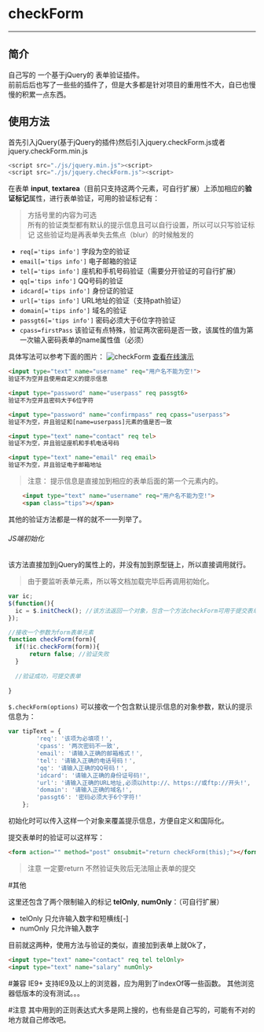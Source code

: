 # checkForm
-------------
## 简介
自己写的 一个基于jQuery的 表单验证插件。  
前前后后也写了一些些的插件了，但是大多都是针对项目的重用性不大，自已也慢慢的积累一点东西。

## 使用方法

首先引入jQuery(基于jQuery的插件)然后引入jquery.checkForm.js或者jquery.checkForm.min.js

```javascript
<script src="./js/jquery.min.js"><script>
<script src="./js/jquery.checkForm.js"><script>
```

在表单 **input**, **textarea**（目前只支持这两个元素，可自行扩展）上添加相应的**验证标记**属性，进行表单验证，可用的验证标记有：
> 方括号里的内容为可选  
> 所有的验证类型都有默认的提示信息且可以自行设置，所以可以只写验证标记
> 这些验证均是再表单失去焦点（blur）的时候触发的

- `req[='tips info']`     字段为空的验证
- `email[='tips info']`   电子邮箱的验证
- `tel[='tips info']`     座机和手机号码验证（需要分开验证的可自行扩展）
- `qq[='tips info']`      QQ号码的验证
- `idcard[='tips info']`  身份证的验证
- `url[='tips info']`     URL地址的验证（支持path验证）
- `domain[='tips info']`  域名的验证
- `passgt6[='tips info']` 密码必须大于6位字符验证
- `cpass=firstPass`       该验证有点特殊，验证两次密码是否一致，该属性的值为第一次输入密码表单的name属性值（必须）


具体写法可以参考下面的图片：
![checkForm](http://7xlwka.com1.z0.glb.clouddn.com/checkForm.png)
[查看在线演示](http://demobygauze.sinaapp.com/index.html)

```html
<input type="text" name="username" req="用户名不能为空!">
验证不为空并且使用自定义的提示信息

<input type="password" name="userpass" req passgt6>
验证不为空并且密码大于6位字符

<input type="password" name="confirmpass" req cpass="userpass">  
验证不为空，并且验证和[name=userpass]元素的值是否一致

<input type="text" name="contact" req tel>
验证不为空，并且验证座机和手机电话号码

<input type="text" name="email" req email>
验证不为空，并且验证电子邮箱地址
```

> 注意： 提示信息是直接加到相应的表单后面的第一个元素内的。

```html
    <input type="text" name="username" req="用户名不能为空!">
    <span class="tips"></span>
```

其他的验证方法都是一样的就不一一列举了。

###### JS端初始化
该方法直接加到jQuery的属性上的，并没有加到原型链上，所以直接调用就行。
> 由于要监听表单元素，所以等文档加载完毕后再调用初始化。

```javascript
var ic;
$(function(){
  ic = $.initCheck(); //该方法返回一个对象，包含一个方法checkForm可用于提交表单的时候做验证
});

//接收一个参数为form表单元素
function checkForm(form){
  if(!ic.checkForm(form)){
      return false; //验证失败
  }
  
  //验证成功，可提交表单
  
}

```

`$.checkForm(options)` 可以接收一个包含默认提示信息的对象参数，默认的提示信息为：

```javascript
var tipText = {
		'req': '该项为必填项！',
		'cpass': '两次密码不一致',
		'email': '请输入正确的邮箱格式！',
		'tel': '请输入正确的电话号码！',
		'qq': '请输入正确的QQ号码！',
		'idcard': '请输入正确的身份证号码!',
		'url': '请输入正确的URL地址,必须以http://、https://或ftp://开头!',
		'domain': '请输入正确的域名!',
		'passgt6': '密码必须大于6个字符!'
	};
```
初始化时可以传入这样一个对象来覆盖提示信息，方便自定义和国际化。

提交表单时的验证可以这样写：
```html
<form action="" method="post" onsubmit="return checkForm(this);"></form>
```
> 注意 一定要return 不然验证失败后无法阻止表单的提交

#其他

这里还包含了两个限制输入的标记 **telOnly**, **numOnly**：（可自行扩展）
- telOnly 只允许输入数字和短横线[-]
- numOnly 只允许输入数字

目前就这两种，使用方法与验证的类似，直接加到表单上就Ok了，
```html
<input type="text" name="contact" req tel telOnly>
<input type="text" name="salary" numOnly>
```
#兼容
  IE9+ 支持IE9及以上的浏览器，应为用到了indexOf等一些函数。
  其他浏览器低版本的没有测试。。。

#注意
  其中用到的正则表达式大多是网上搜的，也有些是自己写的，可能有不对的地方就自己修改吧。

